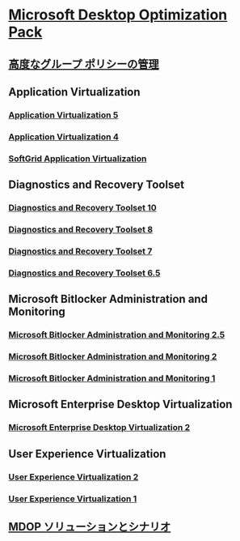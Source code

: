 # [Microsoft Desktop Optimization Pack](index.md)
## [高度なグループ ポリシーの管理](agpm/index.md)
## Application Virtualization
### [Application Virtualization 5](appv-v5/index.md)
### [Application Virtualization 4](appv-v4/index.md)
### [SoftGrid Application Virtualization](softgrid-application-virtualization.md)
## Diagnostics and Recovery Toolset
### [Diagnostics and Recovery Toolset 10](dart-v10/index.md)
### [Diagnostics and Recovery Toolset 8](dart-v8/index.md)
### [Diagnostics and Recovery Toolset 7](dart-v7/index.md)
### [Diagnostics and Recovery Toolset 6.5](dart-v65.md)
## Microsoft Bitlocker Administration and Monitoring
### [Microsoft Bitlocker Administration and Monitoring 2.5](mbam-v25/index.md)
### [Microsoft Bitlocker Administration and Monitoring 2](mbam-v2/index.md)
### [Microsoft Bitlocker Administration and Monitoring 1](mbam-v1/index.md)
## Microsoft Enterprise Desktop Virtualization
### [Microsoft Enterprise Desktop Virtualization 2](medv-v2/index.md)
## User Experience Virtualization
### [User Experience Virtualization 2](uev-v2/index.md)
### [User Experience Virtualization 1](uev-v1/index.md)
## [MDOP ソリューションとシナリオ](solutions/index.md)